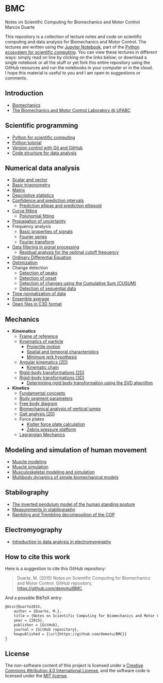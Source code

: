 BMC
===

Notes on Scientific Computing for Biomechanics and Motor Control  
Marcos Duarte  

This repository is a collection of lecture notes and code on scientific computing and data analysis for Biomechanics and Motor Control. The lectures are written using the [Jupyter Notebook](http://jupyter.org/), part of the [Python ecosystem for scientific computing]( http://scipy.org/). You can view these lectures in different ways: simply read on line by clicking on the links below; or download a single notebook or all the stuff or yet fork this entire repository using the GitHub resources and run the notebooks in your computer or in the cloud.  
I hope this material is useful to you and I am open to suggestions or comments.  

Introduction
------------

* [Biomechanics](http://nbviewer.jupyter.org/github/demotu/BMC/blob/master/notebooks/Biomechanics.ipynb)
* [The Biomechanics and Motor Control Laboratory @ UFABC](http://nbviewer.jupyter.org/github/demotu/BMC/blob/master/notebooks/BMClab.ipynb)

Scientific programming
----------------------

* [Python for scientific computing](http://nbviewer.jupyter.org/github/demotu/BMC/blob/master/notebooks/PythonForScientificComputing.ipynb)  
* [Python tutorial](http://nbviewer.jupyter.org/github/demotu/BMC/blob/master/notebooks/PythonTutorial.ipynb)
* [Version control with Git and GitHub](http://nbviewer.jupyter.org/github/demotu/BMC/blob/master/notebooks/VersionControlGitGitHub.ipynb)
* [Code structure for data analysis](http://nbviewer.jupyter.org/github/demotu/BMC/blob/master/notebooks/CodeStructure.ipynb)

Numerical data analysis
-----------------------

* [Scalar and vector](http://nbviewer.jupyter.org/github/demotu/BMC/blob/master/notebooks/ScalarVector.ipynb)
* [Basic trigonometry](http://nbviewer.jupyter.org/github/demotu/BMC/blob/master/notebooks/TrigonometryBasics.ipynb)
* [Matrix](http://nbviewer.jupyter.org/github/demotu/BMC/blob/master/notebooks/Matrix.ipynb)  
* [Descriptive statistics](http://nbviewer.jupyter.org/github/demotu/BMC/blob/master/notebooks/Statistics-Descriptive.ipynb)  
* [Confidence and prediction intervals](http://nbviewer.jupyter.org/github/demotu/BMC/blob/master/notebooks/ConfidencePredictionIntervals.ipynb)
  * [Prediction ellipse and prediction ellipsoid](http://nbviewer.jupyter.org/github/demotu/BMC/blob/master/notebooks/PredictionEllipseEllipsoid.ipynb)
* [Curve fitting](http://nbviewer.jupyter.org/github/demotu/BMC/blob/master/notebooks/CurveFitting.ipynb)
  * [Polynomial fitting](http://nbviewer.jupyter.org/github/demotu/BMC/blob/master/notebooks/PolynomialFitting.ipynb)
* [Propagation of uncertainty](http://nbviewer.jupyter.org/github/demotu/BMC/blob/master/notebooks/Propagation%20of%20uncertainty.ipynb)
* Frequency analysis  
  * [Basic properties of signals](http://nbviewer.jupyter.org/github/demotu/BMC/blob/master/notebooks/SignalBasicProperties.ipynb)
  * [Fourier series](http://nbviewer.jupyter.org/github/demotu/BMC/blob/master/notebooks/FourierSeries.ipynb)
  * [Fourier transform](http://nbviewer.jupyter.org/github/demotu/BMC/blob/master/notebooks/FourierTransform.ipynb)
* [Data filtering in signal processing](http://nbviewer.jupyter.org/github/demotu/BMC/blob/master/notebooks/DataFiltering.ipynb)
  * [Residual analysis for the optimal cutoff frequency](http://nbviewer.jupyter.org/github/demotu/BMC/blob/master/notebooks/ResidualAnalysis.ipynb)  
* [Ordinary Differential Equation](http://nbviewer.jupyter.org/github/demotu/BMC/blob/master/notebooks/OrdinaryDifferentialEquation.ipynb)  
* [Optimization](http://nbviewer.jupyter.org/github/demotu/BMC/blob/master/notebooks/Optimization.ipynb)  
* Change detection  
  * [Detection of peaks](http://nbviewer.jupyter.org/github/demotu/BMC/blob/master/notebooks/DetectPeaks.ipynb)  
  * [Detection of onset](http://nbviewer.jupyter.org/github/demotu/BMC/blob/master/notebooks/DetectOnset.ipynb)  
  * [Detection of changes using the Cumulative Sum (CUSUM)](http://nbviewer.jupyter.org/github/demotu/BMC/blob/master/notebooks/DetectCUSUM.ipynb)
  * [Detection of sequential data](http://nbviewer.jupyter.org/github/demotu/BMC/blob/master/notebooks/detect_seq.ipynb)
* [Time normalization of data](http://nbviewer.jupyter.org/github/demotu/BMC/blob/master/notebooks/TimeNormalization.ipynb)  
* [Ensemble average](http://nbviewer.jupyter.org/github/demotu/BMC/blob/master/notebooks/EnsembleAverage.ipynb)
* [Open files in C3D format](http://nbviewer.jupyter.org/github/demotu/BMC/blob/master/notebooks/OpenC3Dfile.ipynb)

Mechanics
---------

* **Kinematics**
  * [Frame of reference](http://nbviewer.jupyter.org/github/demotu/BMC/blob/master/notebooks/ReferenceFrame.ipynb)
  * [Kinematics of particle](http://nbviewer.jupyter.org/github/demotu/BMC/blob/master/notebooks/KinematicsParticle.ipynb)  
    * [Projectile motion](http://nbviewer.jupyter.org/github/demotu/BMC/blob/master/notebooks/ProjectileMotion.ipynb)  
    * [Spatial and temporal characteristics](http://nbviewer.jupyter.org/github/demotu/BMC/blob/master/notebooks/SpatialTemporalCharacteristcs.ipynb)  
    * [Minimum jerk hypothesis](http://nbviewer.jupyter.org/github/demotu/BMC/blob/master/notebooks/MinimumJerkHypothesis.ipynb)  
  * [Angular kinematics (2D)](http://nbviewer.jupyter.org/github/demotu/BMC/blob/master/notebooks/KinematicsAngular2D.ipynb)  
    * [Kinematic chain](http://nbviewer.jupyter.org/github/demotu/BMC/blob/master/notebooks/KinematicChain.ipynb)  
  * [Rigid-body transformations (2D)](http://nbviewer.jupyter.org/github/demotu/BMC/blob/master/notebooks/Transformation2D.ipynb)  
  * [Rigid-body transformations (3D)](http://nbviewer.jupyter.org/github/demotu/BMC/blob/master/notebooks/Transformation3D.ipynb)
    * [Determining rigid body transformation using the SVD algorithm](http://nbviewer.jupyter.org/github/demotu/BMC/blob/master/notebooks/SVDalgorithm.ipynb)
* **Kinetics**
  * [Fundamental concepts](http://nbviewer.jupyter.org/github/demotu/BMC/blob/master/notebooks/KineticsFundamentalConcepts.ipynb)
  * [Body segment parameters](http://nbviewer.jupyter.org/github/demotu/BMC/blob/master/notebooks/BodySegmentParameters.ipynb)
  * [Free body diagram](http://nbviewer.jupyter.org/github/demotu/BMC/blob/master/notebooks/FreeBodyDiagram.ipynb)
  * [Biomechanical analysis of vertical jumps](http://nbviewer.jupyter.org/github/demotu/BMC/blob/master/notebooks/VerticalJump.ipynb)
  * [Gait analysis (2D)](http://nbviewer.jupyter.org/github/demotu/BMC/blob/master/notebooks/GaitAnalysis2D.ipynb)
  * Force plates
    * [Kistler force plate calculation](http://nbviewer.jupyter.org/github/demotu/BMC/blob/master/notebooks/KistlerForcePlateCalculation.ipynb)
    * [Zebris pressure platform](http://nbviewer.jupyter.org/github/demotu/BMC/blob/master/notebooks/ReadZebrisPressurePlatformASCIIfiles.ipynb)  
  * [Lagrangian Mechanics](http://nbviewer.jupyter.org/github/demotu/BMC/blob/master/notebooks/lagrangian_mechanics.ipynb)  

Modeling and simulation of human movement
-----------------------------------------

* [Muscle modeling](http://nbviewer.jupyter.org/github/demotu/BMC/blob/master/notebooks/MuscleModeling.ipynb)  
* [Muscle simulation](http://nbviewer.jupyter.org/github/demotu/BMC/blob/master/notebooks/MuscleSimulation.ipynb)  
* [Musculoskeletal modeling and simulation](http://nbviewer.jupyter.org/github/demotu/BMC/blob/master/notebooks/MusculoskeletaModelingSimulation.ipynb)
* [Multibody dynamics of simple biomechanical models](http://nbviewer.jupyter.org/github/demotu/BMC/blob/master/notebooks/MultibodyDynamics.ipynb)

Stabilography
-------------

* [The inverted pendulum model of the human standing posture](http://nbviewer.jupyter.org/github/demotu/BMC/blob/master/notebooks/IP_Model.ipynb)
* [Measurements in stabilography](http://nbviewer.jupyter.org/github/demotu/BMC/blob/master/notebooks/Stabilography.ipynb)  
* [Rambling and Trembling decomposition of the COP](http://nbviewer.jupyter.org/github/demotu/BMC/blob/master/notebooks/IEP.ipynb)

Electromyography
---------------

* [Introduction to data analysis in electromyography](http://nbviewer.jupyter.org/github/demotu/BMC/blob/master/notebooks/Electromyography.ipynb)

How to cite this work
---------------------

Here is a suggestion to cite this GitHub repository:

> Duarte, M. (2015) Notes on Scientific Computing for Biomechanics and Motor Control. GitHub repository, https://github.com/demotu/BMC.  

And a possible BibTeX entry:

```tex
@misc{Duarte2015,  
    author = {Duarte, M.},  
    title = {Notes on Scientific Computing for Biomechanics and Motor Control},  
    year = {2015},  
    publisher = {GitHub},  
    journal = {GitHub repository},  
    howpublished = {\url{https://github.com/demotu/BMC}}  
}  
```

License
-------

The non-software content of this project is licensed under a [Creative Commons Attribution 4.0 International License](http://creativecommons.org/licenses/by/4.0/), and the software code is licensed under the [MIT license](https://opensource.org/licenses/mit-license.php).
